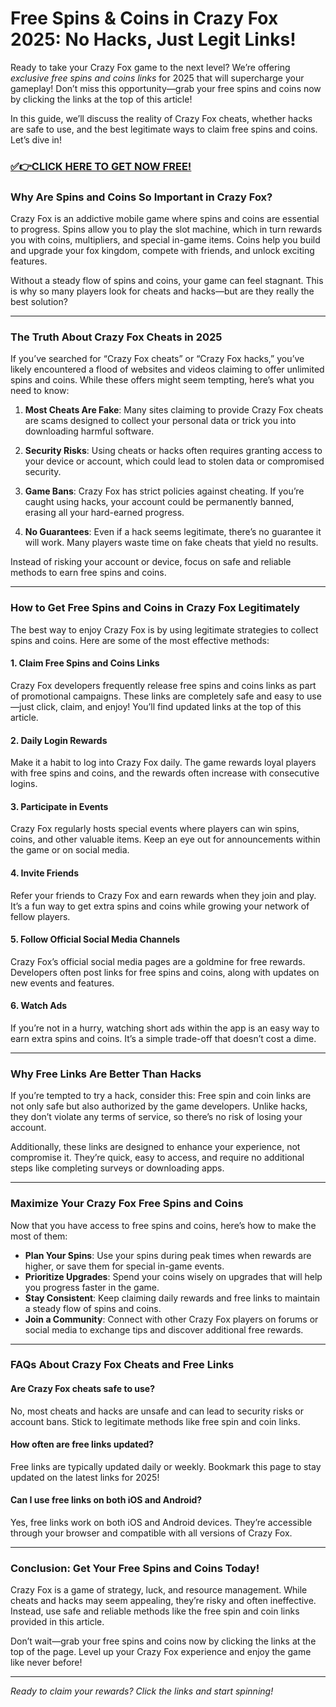 # Free Spins & Coins in Crazy Fox 2025: No Hacks, Just Legit Links!

Ready to take your Crazy Fox game to the next level? We’re offering *exclusive free spins and coins links* for 2025 that will supercharge your gameplay! Don’t miss this opportunity—grab your free spins and coins now by clicking the links at the top of this article!  

In this guide, we’ll discuss the reality of Crazy Fox cheats, whether hacks are safe to use, and the best legitimate ways to claim free spins and coins. Let’s dive in!  

### [✅👉CLICK HERE TO GET NOW FREE!](https://freeforyou.xyz/crazy/fox/spins/coins/)

### Why Are Spins and Coins So Important in Crazy Fox?  

Crazy Fox is an addictive mobile game where spins and coins are essential to progress. Spins allow you to play the slot machine, which in turn rewards you with coins, multipliers, and special in-game items. Coins help you build and upgrade your fox kingdom, compete with friends, and unlock exciting features.  

Without a steady flow of spins and coins, your game can feel stagnant. This is why so many players look for cheats and hacks—but are they really the best solution?  

---

### The Truth About Crazy Fox Cheats in 2025  

If you’ve searched for “Crazy Fox cheats” or “Crazy Fox hacks,” you’ve likely encountered a flood of websites and videos claiming to offer unlimited spins and coins. While these offers might seem tempting, here’s what you need to know:  

1. **Most Cheats Are Fake**: Many sites claiming to provide Crazy Fox cheats are scams designed to collect your personal data or trick you into downloading harmful software.  
   
2. **Security Risks**: Using cheats or hacks often requires granting access to your device or account, which could lead to stolen data or compromised security.  

3. **Game Bans**: Crazy Fox has strict policies against cheating. If you’re caught using hacks, your account could be permanently banned, erasing all your hard-earned progress.  

4. **No Guarantees**: Even if a hack seems legitimate, there’s no guarantee it will work. Many players waste time on fake cheats that yield no results.  

Instead of risking your account or device, focus on safe and reliable methods to earn free spins and coins.  

---

### How to Get Free Spins and Coins in Crazy Fox Legitimately  

The best way to enjoy Crazy Fox is by using legitimate strategies to collect spins and coins. Here are some of the most effective methods:  

#### 1. **Claim Free Spins and Coins Links**  
Crazy Fox developers frequently release free spins and coins links as part of promotional campaigns. These links are completely safe and easy to use—just click, claim, and enjoy! You’ll find updated links at the top of this article.  

#### 2. **Daily Login Rewards**  
Make it a habit to log into Crazy Fox daily. The game rewards loyal players with free spins and coins, and the rewards often increase with consecutive logins.  

#### 3. **Participate in Events**  
Crazy Fox regularly hosts special events where players can win spins, coins, and other valuable items. Keep an eye out for announcements within the game or on social media.  

#### 4. **Invite Friends**  
Refer your friends to Crazy Fox and earn rewards when they join and play. It’s a fun way to get extra spins and coins while growing your network of fellow players.  

#### 5. **Follow Official Social Media Channels**  
Crazy Fox’s official social media pages are a goldmine for free rewards. Developers often post links for free spins and coins, along with updates on new events and features.  

#### 6. **Watch Ads**  
If you’re not in a hurry, watching short ads within the app is an easy way to earn extra spins and coins. It’s a simple trade-off that doesn’t cost a dime.  

---

### Why Free Links Are Better Than Hacks  

If you’re tempted to try a hack, consider this: Free spin and coin links are not only safe but also authorized by the game developers. Unlike hacks, they don’t violate any terms of service, so there’s no risk of losing your account.  

Additionally, these links are designed to enhance your experience, not compromise it. They’re quick, easy to access, and require no additional steps like completing surveys or downloading apps.  

---

### Maximize Your Crazy Fox Free Spins and Coins  

Now that you have access to free spins and coins, here’s how to make the most of them:  

- **Plan Your Spins**: Use your spins during peak times when rewards are higher, or save them for special in-game events.  
- **Prioritize Upgrades**: Spend your coins wisely on upgrades that will help you progress faster in the game.  
- **Stay Consistent**: Keep claiming daily rewards and free links to maintain a steady flow of spins and coins.  
- **Join a Community**: Connect with other Crazy Fox players on forums or social media to exchange tips and discover additional free rewards.  

---

### FAQs About Crazy Fox Cheats and Free Links  

#### **Are Crazy Fox cheats safe to use?**  
No, most cheats and hacks are unsafe and can lead to security risks or account bans. Stick to legitimate methods like free spin and coin links.  

#### **How often are free links updated?**  
Free links are typically updated daily or weekly. Bookmark this page to stay updated on the latest links for 2025!  

#### **Can I use free links on both iOS and Android?**  
Yes, free links work on both iOS and Android devices. They’re accessible through your browser and compatible with all versions of Crazy Fox.  

---

### Conclusion: Get Your Free Spins and Coins Today!  

Crazy Fox is a game of strategy, luck, and resource management. While cheats and hacks may seem appealing, they’re risky and often ineffective. Instead, use safe and reliable methods like the free spin and coin links provided in this article.  

Don’t wait—grab your free spins and coins now by clicking the links at the top of the page. Level up your Crazy Fox experience and enjoy the game like never before!  

---

*Ready to claim your rewards? Click the links and start spinning!*
